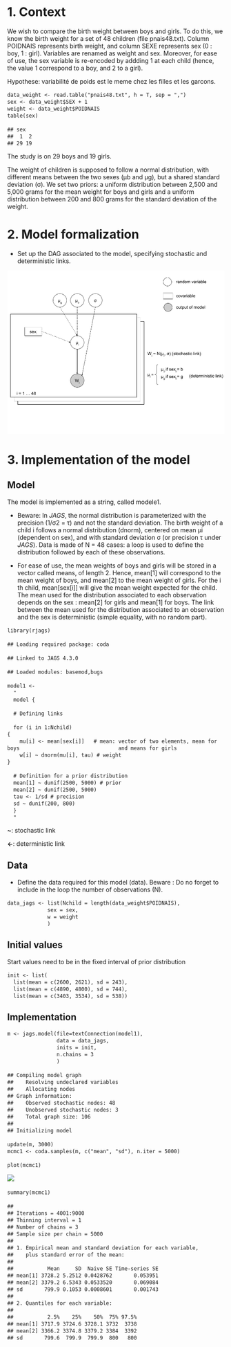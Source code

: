 # 1. Context

We wish to compare the birth weight between boys and girls. To do this,
we know the birth weight for a set of 48 children (file pnais48.txt).
Column POIDNAIS represents birth weight, and column SEXE represents sex
(0 : boy, 1 : girl). Variables are renamed as weight and sex. Moreover,
for ease of use, the sex variable is re-encoded by addding 1 at each
child (hence, the value 1 correspond to a boy, and 2 to a girl).

Hypothese: variabilité de poids est le meme chez les filles et les
garcons.

    data_weight <- read.table("pnais48.txt", h = T, sep = ",")
    sex <- data_weight$SEX + 1
    weight <- data_weight$POIDNAIS
    table(sex)

    ## sex
    ##  1  2 
    ## 29 19

The study is on 29 boys and 19 girls.

The weight of children is supposed to follow a normal distribution, with
different means between the two sexes (µb and µg), but a shared standard
deviation (σ). We set two priors: a uniform distribution between 2,500
and 5,000 grams for the mean weight for boys and girls and a uniform
distribution between 200 and 800 grams for the standard deviation of the
weight.

# 2. Model formalization

-   Set up the DAG associated to the model, specifying stochastic and
    deterministic links.

![DAG graph](./assets/diag.png)

# 3. Implementation of the model

## Model

The model is implemented as a string, called modele1.

-   Beware: In *JAGS*, the normal distribution is parameterized with the
    precision (1/σ2 = τ) and not the standard deviation. The birth
    weight of a child i follows a normal distribution (dnorm), centered
    on mean µi (dependent on sex), and with standard deviation σ (or
    precision τ under *JAGS*). Data is made of N = 48 cases: a loop is
    used to define the distribution followed by each of these
    observations.

-   For ease of use, the mean weights of boys and girls will be stored
    in a vector called means, of length 2. Hence, mean\[1\] will
    correspond to the mean weight of boys, and mean\[2\] to the mean
    weight of girls. For the i th child, mean\[sex\[i\]\] will give the
    mean weight expected for the child. The mean used for the
    distribution associated to each observation depends on the sex :
    mean\[2\] for girls and mean\[1\] for boys. The link between the
    mean used for the distribution associated to an observation and the
    sex is deterministic (simple equality, with no random part).

<!-- -->

    library(rjags)

    ## Loading required package: coda

    ## Linked to JAGS 4.3.0

    ## Loaded modules: basemod,bugs

    model1 <-
      "
      model {
      
      # Defining links
      
      for (i in 1:Nchild)
    {
        mu[i] <- mean[sex[i]]   # mean: vector of two elements, mean for boys                                and means for girls
        w[i] ~ dnorm(mu[i], tau) # weight
    }

      # Definition for a prior distribution  
      mean[1] ~ dunif(2500, 5000) # prior
      mean[2] ~ dunif(2500, 5000)
      tau <- 1/sd # precision
      sd ~ dunif(200, 800)
      }
      "

**~**: stochastic link

**&lt;-**: deterministic link

## Data

-   Define the data required for this model (data). Beware : Do no
    forget to include in the loop the number of observations (N).

<!-- -->

    data_jags <- list(Nchild = length(data_weight$POIDNAIS),
                 sex = sex,
                 w = weight
                 )

## Initial values

Start values need to be in the fixed interval of prior distribution

    init <- list(
      list(mean = c(2600, 2621), sd = 243),
      list(mean = c(4890, 4800), sd = 744),
      list(mean = c(3403, 3534), sd = 538))

## Implementation

    m <- jags.model(file=textConnection(model1),
                    data = data_jags,
                    inits = init,
                    n.chains = 3
                    )

    ## Compiling model graph
    ##    Resolving undeclared variables
    ##    Allocating nodes
    ## Graph information:
    ##    Observed stochastic nodes: 48
    ##    Unobserved stochastic nodes: 3
    ##    Total graph size: 106
    ## 
    ## Initializing model

    update(m, 3000)
    mcmc1 <- coda.samples(m, c("mean", "sd"), n.iter = 5000)

    plot(mcmc1)

![](C:/Users/Megaport/Bayesian-statistics/birth_weigth_S5/README_files/figure-markdown_strict/unnamed-chunk-7-1.png)

    summary(mcmc1)

    ## 
    ## Iterations = 4001:9000
    ## Thinning interval = 1 
    ## Number of chains = 3 
    ## Sample size per chain = 5000 
    ## 
    ## 1. Empirical mean and standard deviation for each variable,
    ##    plus standard error of the mean:
    ## 
    ##           Mean     SD  Naive SE Time-series SE
    ## mean[1] 3728.2 5.2512 0.0428762       0.053951
    ## mean[2] 3379.2 6.5343 0.0533520       0.069084
    ## sd       799.9 0.1053 0.0008601       0.001743
    ## 
    ## 2. Quantiles for each variable:
    ## 
    ##           2.5%    25%    50%  75% 97.5%
    ## mean[1] 3717.9 3724.6 3728.1 3732  3738
    ## mean[2] 3366.2 3374.8 3379.2 3384  3392
    ## sd       799.6  799.9  799.9  800   800
